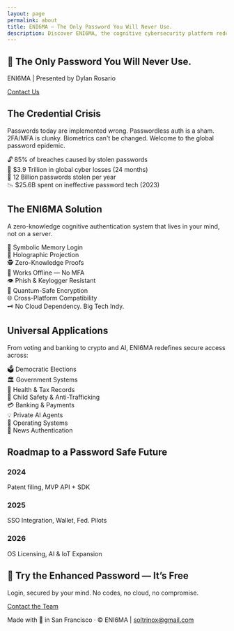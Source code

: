 ```yaml
---
layout: page
permalink: about
title: ENI6MA — The Only Password You Will Never Use.
description: Discover ENI6MA, the cognitive cybersecurity platform redefining authentication. No Biometrics. No 2FA/MF Device. Just you.
---
```


<!-- Hero Section -->
<section class="bg-black text-white py-24 px-8 text-center">
  <h1 class="text-5xl font-bold mb-4">🔐 The Only Password You Will Never Use.</h1>
  <p class="text-xl mb-6">ENI6MA | Presented by Dylan Rosario</p>
  <a href="mailto:soltrinox@gmail.com" class="bg-white text-black px-6 py-2 rounded-full font-semibold">Contact Us</a>
</section>

<!-- Problem Section -->
<section class="bg-gray-100 py-20 px-8">
  <div class="max-w-5xl mx-auto text-center">
    <h2 class="text-4xl font-bold mb-6">The Credential Crisis</h2>
    <p class="text-lg mb-6">Passwords today are implemented wrong. Passwordless auth is a sham. 2FA/MFA is clunky. Biometrics can't be changed. Welcome to the global password epidemic.</p>
    <div class="grid grid-cols-2 gap-6 text-left text-black text-lg">
      <div>🔓 85% of breaches caused by stolen passwords</div>
      <div>💸 $3.9 Trillion in global cyber losses (24 months)</div>
      <div>🔐 12 Billion passwords stolen per year</div>
      <div>📉 $25.6B spent on ineffective password tech (2023)</div>
    </div>
  </div>
</section>

<!-- Solution Section -->
<section class="bg-white py-20 px-8">
  <div class="max-w-6xl mx-auto text-center">
    <h2 class="text-4xl font-bold mb-6">The ENI6MA Solution</h2>
    <p class="text-lg mb-6">A zero-knowledge cognitive authentication system that lives in your mind, not on a server.</p>
    <div class="grid grid-cols-2 md:grid-cols-4 gap-6 text-left">
      <div>🧠 Symbolic Memory Login</div>
      <div>🔄 Holographic Projection</div>
      <div>🕵 Zero-Knowledge Proofs</div>
      <div>📵 Works Offline — No MFA</div>
      <div>👁 Phish & Keylogger Resistant</div>
      <div>🔐 Quantum-Safe Encryption</div>
      <div>🌐 Cross-Platform Compatibility</div>
      <div>🗝 No Cloud Dependency. Big Tech Indy.</div>
    </div>
  </div>
</section>

<!-- Use Cases Section -->
<section class="bg-white py-20 px-8">
  <div class="max-w-5xl mx-auto text-center">
    <h2 class="text-4xl font-bold mb-6">Universal Applications</h2>
    <p class="text-lg mb-6">From voting and banking to crypto and AI, ENI6MA redefines secure access across:</p>
    <div class="grid grid-cols-2 gap-4 text-left">
      <div>🗳 Democratic Elections</div>
      <div>🏛 Government Systems</div>
      <div>🏥 Health & Tax Records</div>
      <div>🧒 Child Safety & Anti-Trafficking</div>
      <div>💳 Banking & Payments</div>
      <div>💡 Private AI Agents</div>
      <div>📲 Operating Systems</div>
      <div>📰 News Authentication</div>
    </div>
  </div>
</section>

<!-- Roadmap Section -->
<section class="bg-white py-20 px-8">
  <div class="max-w-6xl mx-auto text-center">
    <h2 class="text-4xl font-bold mb-6">Roadmap to a Password Safe Future</h2>
    <div class="grid grid-cols-1 md:grid-cols-3 gap-6">
      <div><h3 class="text-2xl font-semibold">2024</h3><p>Patent filing, MVP API + SDK</p></div>
      <div><h3 class="text-2xl font-semibold">2025</h3><p>SSO Integration, Wallet, Fed. Pilots</p></div>
      <div><h3 class="text-2xl font-semibold">2026</h3><p>OS Licensing, AI & IoT Expansion</p></div>
    </div>
  </div>
</section>

<!-- Call To Action -->
<section class="bg-black text-white py-20 px-8 text-center">
  <h2 class="text-4xl font-bold mb-4">🧠 Try the Enhanced Password — It’s Free</h2>
  <p class="text-lg mb-6">Login, secured by your mind. No codes, no cloud, no compromise.</p>
  <a href="mailto:dylan.rosario@eni6ma.co" class="bg-white text-black px-8 py-3 rounded-full font-semibold">Contact the Team</a>
</section>

<!-- Footer -->
<footer class="bg-gray-800 text-white text-center py-8">
  <p>Made with 💙 in San Francisco · © ENI6MA | <a href="mailto:soltrinox@gmail.com" class="underline">soltrinox@gmail.com</a></p>
</footer>
